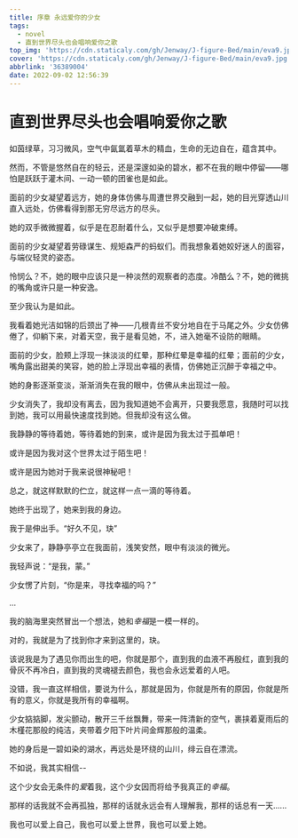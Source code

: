 ```yaml
---
title: 序章 永远爱你的少女
tags:
  - novel
  - 直到世界尽头也会唱响爱你之歌
top_img: 'https://cdn.staticaly.com/gh/Jenway/J-figure-Bed/main/eva9.jpg'
cover: 'https://cdn.staticaly.com/gh/Jenway/J-figure-Bed/main/eva9.jpg'
abbrlink: '36389004'
date: 2022-09-02 12:56:39
---
```


# 直到世界尽头也会唱响爱你之歌

如茵绿草，习习微风，空气中氤氲着草木的精血，生命的无边自在，蕴含其中。

然而，不管是悠然自在的轻云，还是深邃如染的碧水，都不在我的眼中停留——哪怕是跃跃于灌木间、一动一顿的团雀也是如此。

面前的少女凝望着远方，她的身体仿佛与周遭世界交融到一起，她的目光穿透山川直入远处，仿佛看得到那无穷尽远方的尽头。

她的双手微微握着，似乎是在忍耐着什么，又似乎是想要冲破束缚。

面前的少女凝望着劳碌谋生、规矩森严的蚂蚁们。而我想象着她姣好迷人的面容，与端仪轻灵的姿态。

怜悯么？不，她的眼中应该只是一种淡然的观察者的态度。冷酷么？不，她的微挑的嘴角或许只是一种安逸。

至少我认为是如此。

我看着她光洁如锦的后颈出了神——几根青丝不安分地自在于马尾之外。少女仿佛倦了，仰躺下来，对着天空，我于是看见她，不，进入她毫不设防的眼睛。

面前的少女，脸颊上浮现一抹淡淡的红晕，那种红晕是幸福的红晕；面前的少女，嘴角露出甜美的笑容，她的脸上浮现出幸福的表情，仿佛她正沉醉于幸福之中。

她的身影逐渐变淡，渐渐消失在我的眼中，仿佛从未出现过一般。

少女消失了，我却没有离去，因为我知道她不会离开，只要我愿意，我随时可以找到她，我可以用最快速度找到她。但我却没有这么做。

我静静的等待着她，等待着她的到来，或许是因为我太过于孤单吧！

或许是因为我对这个世界太过于陌生吧！

或许是因为她对于我来说很神秘吧！

总之，就这样默默的伫立，就这样一点一滴的等待着。

她终于出现了，她来到我的身边。

我于是伸出手。“好久不见，玦”

少女来了，静静亭亭立在我面前，浅笑安然，眼中有淡淡的微光。

我轻声说：“是我，蒙。”

少女愣了片刻，“你是来，寻找幸福的吗？”

...

我的脑海里突然冒出一个想法，她和*幸福*是一模一样的。

对的，我就是为了找到你才来到这里的，玦。

该说我是为了遇见你而出生的吧，你就是那个，直到我的血液不再殷红，直到我的骨灰不再冷白，直到我的灵魂褪去颜色，我也会永远爱着的人吧。

没错，我一直这样相信，要说为什么，那就是因为，你就是所有的原因，你就是所有的意义，你就是我所有的幸福啊。

少女掂掂脚，发尖颤动，散开三千丝飘舞，带来一阵清新的空气，裹挟着夏雨后的木槿花那般的纯洁，夹带着夕阳下叶片间金辉那般的温柔。

她的身后是一碧如染的湖水，再远处是环绕的山川，绯云自在漂流。

不如说，我其实相信--

这个少女会无条件的*爱*着我，这个少女因而将给予我真正的*幸福*。

那样的话我就不会再孤独，那样的话就永远会有人理解我，那样的话总有一天......

我也可以爱上自己，我也可以爱上世界，我也可以爱上她。